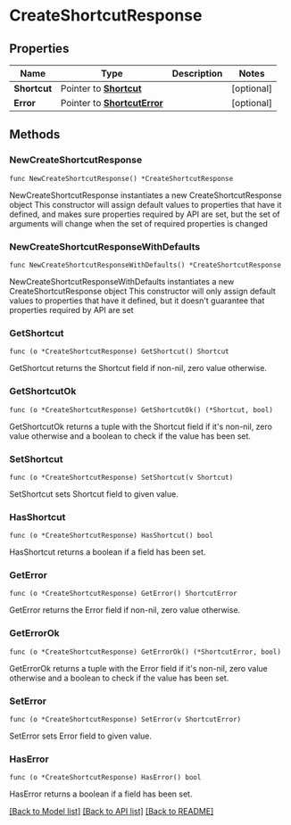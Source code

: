 # CreateShortcutResponse

## Properties

Name | Type | Description | Notes
------------ | ------------- | ------------- | -------------
**Shortcut** | Pointer to [**Shortcut**](Shortcut.md) |  | [optional] 
**Error** | Pointer to [**ShortcutError**](ShortcutError.md) |  | [optional] 

## Methods

### NewCreateShortcutResponse

`func NewCreateShortcutResponse() *CreateShortcutResponse`

NewCreateShortcutResponse instantiates a new CreateShortcutResponse object
This constructor will assign default values to properties that have it defined,
and makes sure properties required by API are set, but the set of arguments
will change when the set of required properties is changed

### NewCreateShortcutResponseWithDefaults

`func NewCreateShortcutResponseWithDefaults() *CreateShortcutResponse`

NewCreateShortcutResponseWithDefaults instantiates a new CreateShortcutResponse object
This constructor will only assign default values to properties that have it defined,
but it doesn't guarantee that properties required by API are set

### GetShortcut

`func (o *CreateShortcutResponse) GetShortcut() Shortcut`

GetShortcut returns the Shortcut field if non-nil, zero value otherwise.

### GetShortcutOk

`func (o *CreateShortcutResponse) GetShortcutOk() (*Shortcut, bool)`

GetShortcutOk returns a tuple with the Shortcut field if it's non-nil, zero value otherwise
and a boolean to check if the value has been set.

### SetShortcut

`func (o *CreateShortcutResponse) SetShortcut(v Shortcut)`

SetShortcut sets Shortcut field to given value.

### HasShortcut

`func (o *CreateShortcutResponse) HasShortcut() bool`

HasShortcut returns a boolean if a field has been set.

### GetError

`func (o *CreateShortcutResponse) GetError() ShortcutError`

GetError returns the Error field if non-nil, zero value otherwise.

### GetErrorOk

`func (o *CreateShortcutResponse) GetErrorOk() (*ShortcutError, bool)`

GetErrorOk returns a tuple with the Error field if it's non-nil, zero value otherwise
and a boolean to check if the value has been set.

### SetError

`func (o *CreateShortcutResponse) SetError(v ShortcutError)`

SetError sets Error field to given value.

### HasError

`func (o *CreateShortcutResponse) HasError() bool`

HasError returns a boolean if a field has been set.


[[Back to Model list]](../README.md#documentation-for-models) [[Back to API list]](../README.md#documentation-for-api-endpoints) [[Back to README]](../README.md)


